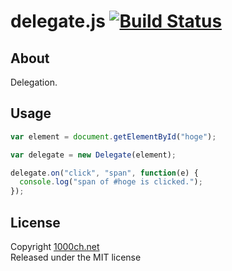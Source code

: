 # delegate.js [![Build Status](https://travis-ci.org/1000ch/delegate.svg?branch=master)](https://travis-ci.org/1000ch/delegate)

## About

Delegation.

## Usage

```js
var element = document.getElementById("hoge");

var delegate = new Delegate(element);

delegate.on("click", "span", function(e) {
  console.log("span of #hoge is clicked.");
});
```

## License

Copyright [1000ch.net](http://1000ch.net/)  
Released under the MIT license  
